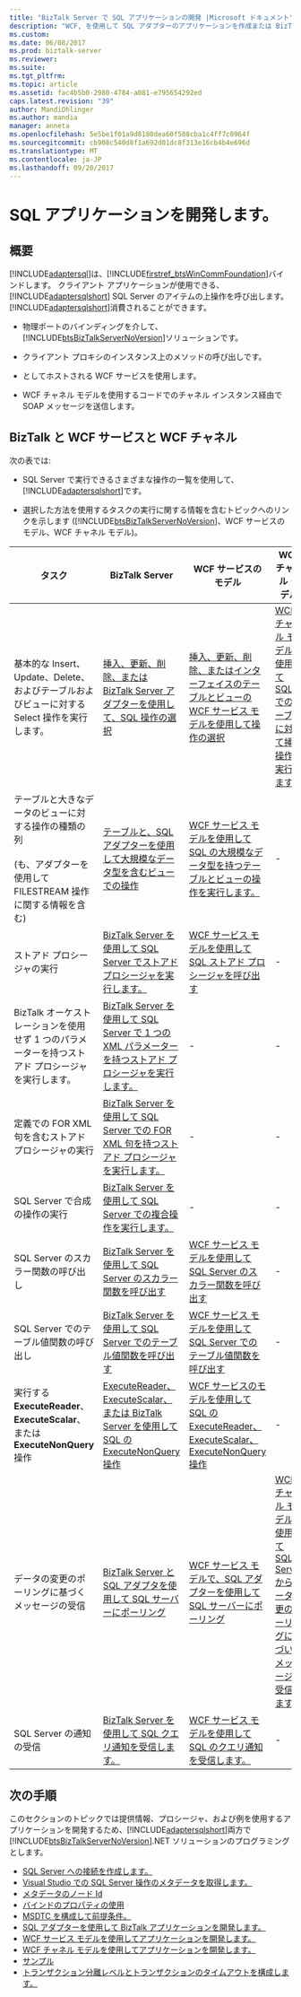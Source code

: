 ```yaml
---
title: "BizTalk Server で SQL アプリケーションの開発 |Microsoft ドキュメント"
description: "WCF, を使用して SQL アダプターのアプリケーションを作成または BizTalk Server と BizTalk アダプター パック (BAP)"
ms.custom: 
ms.date: 06/08/2017
ms.prod: biztalk-server
ms.reviewer: 
ms.suite: 
ms.tgt_pltfrm: 
ms.topic: article
ms.assetid: fac4b5b0-2980-4784-a081-e795654292ed
caps.latest.revision: "39"
author: MandiOhlinger
ms.author: mandia
manager: anneta
ms.openlocfilehash: 5e5be1f01a9d8180dea60f508cba1c4ff7c0964f
ms.sourcegitcommit: cb908c540d8f1a692d01dc8f313e16cb4b4e696d
ms.translationtype: MT
ms.contentlocale: ja-JP
ms.lasthandoff: 09/20/2017
---
```

# <a name="develop-your-sql-applications"></a>SQL アプリケーションを開発します。

## <a name="overview"></a>概要
[!INCLUDE[adaptersql](../../includes/adaptersql-md.md)]は、[!INCLUDE[firstref_btsWinCommFoundation](../../includes/firstref-btswincommfoundation-md.md)]バインドします。 クライアント アプリケーションが使用できる、 [!INCLUDE[adaptersqlshort](../../includes/adaptersqlshort-md.md)] SQL Server のアイテムの上操作を呼び出します。 [!INCLUDE[adaptersqlshort](../../includes/adaptersqlshort-md.md)]消費されることができます。  
  
-   物理ポートのバインディングを介して、[!INCLUDE[btsBizTalkServerNoVersion](../../includes/btsbiztalkservernoversion-md.md)]ソリューションです。  
  
-   クライアント プロキシのインスタンス上のメソッドの呼び出しです。  
  
-   としてホストされる WCF サービスを使用します。  
  
-   WCF チャネル モデルを使用するコードでのチャネル インスタンス経由で SOAP メッセージを送信します。  

## <a name="biztalk-vs-wcf-service-vs-wcf-channel"></a>BizTalk と WCF サービスと WCF チャネル    
 次の表では:  
  
-   SQL Server で実行できるさまざまな操作の一覧を使用して、[!INCLUDE[adaptersqlshort](../../includes/adaptersqlshort-md.md)]です。  
  
-   選択した方法を使用するタスクの実行に関する情報を含むトピックへのリンクを示します ([!INCLUDE[btsBizTalkServerNoVersion](../../includes/btsbiztalkservernoversion-md.md)]、WCF サービスのモデル、WCF チャネル モデル)。  
  
|タスク|BizTalk Server|WCF サービスのモデル|WCF チャネル モデル|  
|----------|--------------------|-----------------------|-----------------------|  
|基本的な Insert、Update、Delete、およびテーブルおよびビューに対する Select 操作を実行します。|[挿入、更新、削除、または BizTalk Server アダプターを使用して、SQL 操作の選択](insert-update-delete-or-select-using-the-sql-adapter-in-biztalk-server.md)|[挿入、更新、削除、またはインターフェイスのテーブルとビューの WCF サービス モデルを使用して操作の選択](../../adapters-and-accelerators/adapter-oracle-ebs/insert-update-delete-select-on-interface-tables-and-views-with-a-wcf-service.md)|[WCF チャネル モデルを使用して SQL でのテーブルに対して挿入操作の実行します。](run-an-insert-operation-on-a-table-in-sql-using-the-wcf-channel-model.md)|  
|テーブルと大きなデータのビューに対する操作の種類の列<br /><br /> (も、アダプターを使用して FILESTREAM 操作に関する情報を含む)|[テーブルと、SQL アダプターを使用して大規模なデータ型を含むビューでの操作](supported-operations-on-tables-and-views-with-large-data-types-with-sql-adapter.md)|[WCF サービス モデルを使用して SQL の大規模なデータ型を持つテーブルとビューの操作を実行します。](read-or-update-tables-and-views-with-large-data-types-in-sql-with-a-wcf-service.md)|-|  
|ストアド プロシージャの実行|[BizTalk Server を使用して SQL Server でストアド プロシージャを実行します。](execute-stored-procedures-in-sql-server-using-biztalk-server.md)|[WCF サービス モデルを使用して SQL ストアド プロシージャを呼び出す](invoke-stored-procedures-in-sql-using-the-wcf-service-model.md)|-|  
|BizTalk オーケストレーションを使用せず 1 つのパラメーターを持つストアド プロシージャを実行します。|[BizTalk Server を使用して SQL Server で 1 つの XML パラメーターを持つストアド プロシージャを実行します。](execute-stored-procedures-with-a-single-xml-parameter-in-sql-using-biztalk.md)|-|-|  
|定義での FOR XML 句を含むストアド プロシージャの実行|[BizTalk Server を使用して SQL Server での FOR XML 句を持つストアド プロシージャを実行します。](execute-stored-procedures-having-a-for-xml-clause-in-sql-server-using-biztalk.md)|-|-|  
|SQL Server で合成の操作の実行|[BizTalk Server を使用して SQL Server での複合操作を実行します。](run-composite-operations-on-sql-server-using-biztalk-server.md)|-|-|  
|SQL Server のスカラー関数の呼び出し|[BizTalk Server を使用して SQL Server のスカラー関数を呼び出す](invoke-scalar-functions-in-sql-server-using-biztalk-server.md)|[WCF サービス モデルを使用して SQL Server のスカラー関数を呼び出す](invoke-scalar-functions-in-sql-server-by-using-the-wcf-service-model.md)|-|  
|SQL Server でのテーブル値関数の呼び出し|[BizTalk Server を使用して SQL Server でのテーブル値関数を呼び出す](invoke-table-valued-functions-in-sql-server-using-biztalk-server.md)|[WCF サービス モデルを使用して SQL Server でのテーブル値関数を呼び出す](invoke-table-valued-functions-in-sql-server-by-using-the-wcf-service-model.md)|-|  
|実行する**ExecuteReader**、 **ExecuteScalar**、または**ExecuteNonQuery**操作|[ExecuteReader、ExecuteScalar、または BizTalk Server を使用して SQL の ExecuteNonQuery 操作](executereader-executescalar-or-executenonquery-in-sql-server-using-biztalk.md)|[WCF サービスのモデルを使用して SQL の ExecuteReader、ExecuteScalar、ExecuteNonQuery 操作](executereader-executescalar-executenonquery-in-sql-using-wcf-service-model.md)|-|  
|データの変更のポーリングに基づくメッセージの受信|[BizTalk Server と SQL アダプタを使用して SQL サーバーにポーリング](poll-sql-server-using-the-sql-adapter-with-biztalk-server.md)|[WCF サービス モデルで、SQL アダプターを使用して SQL サーバーにポーリング](poll-sql-server-using-the-sql-adapter-with-wcf-service-model.md)|[WCF チャネル モデルを使用して SQL Server からデータ変更のポーリングに基づいたメッセージを受信します。](receive-polling-based-data-changed-messages-from-sql-server-using-a-wcf-channel.md)|  
|SQL Server の通知の受信|[BizTalk Server を使用して SQL クエリ通知を受信します。](receive-sql-query-notifications-using-biztalk-server.md)|[WCF サービス モデルを使用して SQL のクエリ通知を受信します。](receive-query-notifications-from-sql-using-the-wcf-service-model.md)|-|  

## <a name="next-steps"></a>次の手順  
 このセクションのトピックでは提供情報、プロシージャ、および例を使用するアプリケーションを開発するため、[!INCLUDE[adaptersqlshort](../../includes/adaptersqlshort-md.md)]両方で[!INCLUDE[btsBizTalkServerNoVersion](../../includes/btsbiztalkservernoversion-md.md)].NET ソリューションのプログラミングとします。 

- [SQL Server への接続を作成します。](create-a-connection-to-sql-server.md)
- [Visual Studio での SQL Server 操作のメタデータを取得します。](get-metadata-for-sql-server-operations-in-visual-studio-using-the-sql-adapter.md)
- [メタデータのノード Id](metadata-node-ids2.md)
- [バインドのプロパティの使用](read-about-the-biztalk-adapter-for-sql-server-adapter-binding-properties.md)
- [MSDTC を構成して前提条件。](configure-msdtc-on-sql-server-and-adapter-client.md)
- [SQL アダプターを使用して BizTalk アプリケーションを開発します。](develop-biztalk-applications-using-the-sql-adapter.md)
- [WCF サービス モデルを使用してアプリケーションを開発します。](develop-sql-applications-using-the-wcf-service-model.md)
- [WCF チャネル モデルを使用してアプリケーションを開発します。](develop-sql-applications-using-the-wcf-channel-model.md)
- [サンプル](samples-for-the-sql-adapter.md)
- [トランザクション分離レベルとトランザクションのタイムアウトを構成します。](configure-transaction-isolation-level-and-transaction-timeout-with-sql.md)
  
